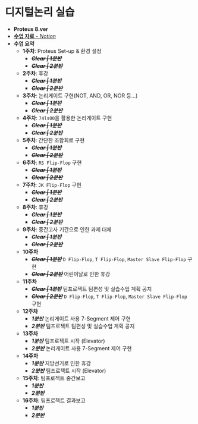 # 디지털논리 실습
 - __Proteus 8.ver__
 - [__수업 자료__ - *Notion*](https://charm-aluminum-6c2.notion.site/a27cadae315541a98eebf9d8d695b160)
 - __수업 요약__
   - **1주차**: Proteus Set-up & 환경 설정
     - ~~__*Clear | 1분반*__~~
     - ~~__*Clear | 2분반*__~~
   - **2주차**: 휴강
     - ~~__*Clear | 1분반*__~~
     - ~~__*Clear | 2분반*__~~
   - **3주차**: 논리게이트 구현(NOT, AND, OR, NOR 등...)
     - ~~__*Clear | 1분반*__~~
     - ~~__*Clear | 2분반*__~~
   - **4주차**: `74ls00`을 활용한 논리게이트 구현
     - ~~__*Clear | 1분반*__~~
     - ~~__*Clear | 2분반*__~~
   - **5주차**: 간단한 조합회로 구현
     - ~~__*Clear | 1분반*__~~
     - ~~__*Clear | 2분반*__~~
   - **6주차**: `RS Flip-Flop` 구현
     - ~~__*Clear | 1분반*__~~
     - ~~__*Clear | 2분반*__~~
   - **7주차**: `JK Flip-Flop` 구현
     - ~~__*Clear | 1분반*__~~
     - ~~__*Clear | 2분반*__~~
   - **8주차**:  휴강
     - ~~__*Clear | 1분반*__~~
     - ~~__*Clear | 2분반*__~~
   - **9주차**: 중간고사 기간으로 인한 과제 대체
     - ~~__*Clear | 1분반*__~~
     - ~~__*Clear | 2분반*__~~
   - **10주차**
     - ~~__*Clear | 1분반*__~~ `D Flip-Flop`, `T Flip-Flop`, `Master Slave Flip-Flop` 구현
     - ~~__*Clear | 2분반*__~~ 어린이날로 인한 휴강
   - **11주차**
     - ~~__*Clear | 1분반*__~~ 팀프로젝트 팀편성 및 실습수업 계획 공지
     - ~~__*Clear | 2분반*__~~ `D Flip-Flop`, `T Flip-Flop`, `Master Slave Flip-Flop` 구현
   - **12주차** 
     - __*1분반*__ 논리게이트 사용 7-Segment 제어 구현
     - __*2분반*__ 팀프로젝트 팀편성 및 실습수업 계획 공지
   - **13주차** 
     - __*1분반*__ 팀프로젝트 시작 (Elevator)
     - __*2분반*__ 논리게이트 사용 7-Segment 제어 구현
   - **14주차**
     - __*1분반*__ 지방선거로 인한 휴강
     - __*2분반*__ 팀프로젝트 시작 (Elevator)
   - **15주차**: 팀프로젝트 중간보고
     - __*1분반*__
     - __*2분반*__ 
   - **16주차**: 팀프로젝트 결과보고
     - __*1분반*__
     - __*2분반*__ 